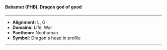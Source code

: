 #### Bahamut (PHB), Dragon god of good
___

- **Alignment:** L, G
- **Domains:** Life, War
- **Pantheon:** Nonhuman
- **Symbol:** Dragon's head in profile
___

